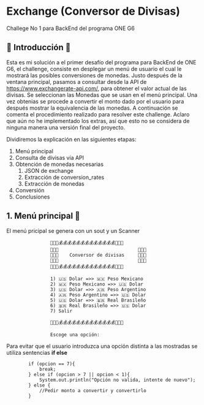 # Exchange (Conversor de Divisas)
Challege No 1 para BackEnd del programa ONE G6

## 🏁 Introducción 🏁

Esta es mi solución a el primer desafío del programa para BackEnd de ONE G6, el challenge, consiste en desplegar un menú de usuario el cual le mostrará las posibles conversiones de monedas.
Justo después de la ventana principal, pasamos a consultar desde la API de https://www.exchangerate-api.com/, para obtener el valor actual de las divisas. Se seleccionan las Monedas que se usan en el menú principal. Una vez obtenias se procede a convertir el monto dado por el usuario para después mostrar la equivalencia de las monedas. A continuación se comenta el procedimiento realizado para resolver este challenge. Aclaro que aún no he implementado los extras, así que esto no se considera de ninguna manera una versión final del proyecto.

Dividiremos la explicación en las siguientes etapas:
1. Menú principal
2. Consulta de divisas vía API
3. Obtención de monedas necesarias
   1. JSON de exchange
   2. Extracción de conversion_rates
   3. Extracción de monedas
5. Conversión
6. Conclusiones

## 1. Menú principal 📝
El menú pricipal se genera con un sout y un Scanner



                    🤑🤑🤑💰💰💰💰💰💰💰💰💰💰💰💰💰🤑🤑🤑
                    🤑🤑🤑                             🤑🤑🤑
                    🤑🤑🤑    Conversor de divisas     🤑🤑🤑
                    🤑🤑🤑                             🤑🤑🤑
                    🤑🤑🤑💰💰💰💰💰💰💰💰💰💰💰💰💰🤑🤑🤑
                                    
                    1) 🇺🇸 Dolar =>> 🇲🇽 Peso Mexicano
                    2) 🇲🇽 Peso Mexicano =>> 🇺🇸 Dolar 
                    3) 🇺🇸 Dolar =>> 🇦🇷 Peso Argentino
                    4) 🇦🇷 Peso Argentino =>> 🇺🇸 Dolar
                    5) 🇺🇸 Dolar =>> 🇧🇷 Real Brasileño
                    6) 🇧🇷 Real Brasileño =>> 🇺🇸 Dolar
                    7) Salir
                    
                    🤑🤑🤑💰💰💰💰💰💰💰💰💰💰💰💰💰🤑🤑🤑
                                    
                    Escoge una opción:


Para evitar que el usuario introduzca una opción distinta a las mostradas se utiliza sentencias **if else**


            if (opcion == 7){
                break;
            } else if (opcion > 7 || opcion < 1){
                System.out.println("Opción no valida, intente de nuevo");
            } else {
                //Pedir monto a convertir y convertirlo
            }
